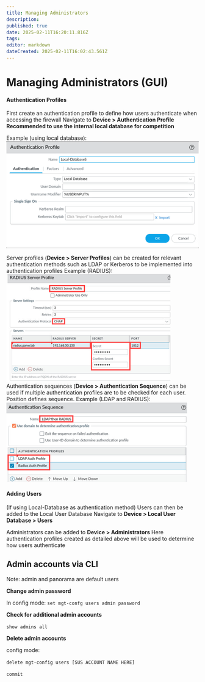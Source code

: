```yaml
---
title: Managing Administrators
description: 
published: true
date: 2025-02-11T16:20:11.816Z
tags: 
editor: markdown
dateCreated: 2025-02-11T16:02:43.561Z
---
```


# Managing Administrators (GUI)

#### Authentication Profiles
First create an authentication profile to define how users authenticate when accessing the firewall
Navigate to **Device > Authentication Profile**
**Recommended to use the internal local database for competition**

Example (using local database):
![pasted_image_20250211101321.png](/pasted_image_20250211101321.png)


Server profiles (**Device > Server Profiles**) can be created for relevant authentication methods such as LDAP or Kerberos to be implemented into authentication profiles
Example (RADIUS):
![pasted_image_20250211101225.png](/pasted_image_20250211101225.png)
Authentication sequences (**Device > Authentication Sequence**) can be used if multiple authentication profiles are to be checked for each user. Position defines sequence.
Example (LDAP and RADIUS):
![pasted_image_20250211101058.png](/pasted_image_20250211101058.png)

#### Adding Users
(If using Local-Database as authentication method) Users can then be added to the Local User Database
Navigate to **Device > Local User Database > Users**

Administrators can be added to **Device > Administrators**
Here authentication profiles created as detailed above will be used to determine how users authenticate


## Admin accounts via CLI

Note: admin and panorama are default users 

**Change admin password**

In config mode:
`set mgt-confg users admin password`

**Check for additional admin accounts**

`show admins all`

**Delete admin accounts**

config mode:

`delete mgt-config users [SUS ACCOUNT NAME HERE]`

`commit`
